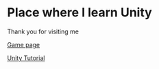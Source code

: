 # Place where I learn Unity

Thank you for visiting me

[Game page](https://b1oki.itch.io/roll-a-ball-unity-tutorial)

[Unity Tutorial](https://unity3d.com/learn/tutorials/s/roll-ball-tutorial)
